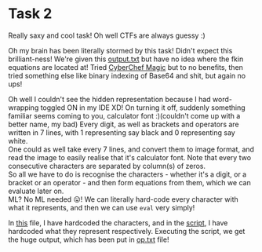 # Task 2

Really saxy and cool task! Oh well CTFs are always guessy :)

Oh my brain has been literally stormed by this task! Didn't expect this brilliant-ness! We're given this [output.txt](output.txt) but have no idea where the fkin equations are located at! Tried [CyberChef Magic](https://gchq.github.io/CyberChef/) but to no benefits, then tried something else like binary indexing of Base64 and shit, but again no ups!  

Oh well I couldn't see the hidden representation because I had word-wrapping toggled ON in my IDE XD! On turning it off, suddenly something familiar seems coming to you, calculator font :)(couldn't come up with a better name, my bad) Every digit, as well as brackets and operators are written in 7 lines, with 1 representing say black and 0 representing say white.  
One could as well take every 7 lines, and convert them to image format, and read the image to easily realise that it's calculator font. Note that every two consecutive characters are separated by column(s) of zeros.  
So all we have to do is recognise the characters - whether it's a digit, or a bracket or an operator - and then form equations from them, which we can evaluate later on.  
ML? No ML needed :stuck_out_tongue:! We can literally hard-code every character with what it represents, and then we can use `eval` very simply!  

In [this](vals.txt) file, I have hardcoded the characters, and in the [script](script.py), I have hardcoded what they represent respectively. Executing the script, we get the huge output, which has been put in [op.txt](op.txt) file!

